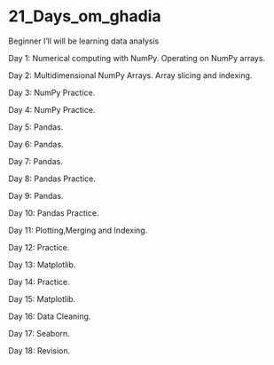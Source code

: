 # 21_Days_om_ghadia


Beginner I’ll will be learning data analysis

Day 1: Numerical computing with NumPy.
       Operating on NumPy arrays.
       
Day 2: Multidimensional NumPy Arrays.
       Array slicing and indexing.

Day 3: NumPy Practice.

Day 4: NumPy Practice.

Day 5: Pandas.

Day 6: Pandas.

Day 7: Pandas.

Day 8: Pandas Practice.

Day 9: Pandas.

Day 10: Pandas Practice.

Day 11: Plotting,Merging and Indexing.

Day 12: Practice.

Day 13: Matplotlib.

Day 14: Practice.

Day 15: Matplotlib.

Day 16: Data Cleaning.

Day 17: Seaborn.

Day 18: Revision.
